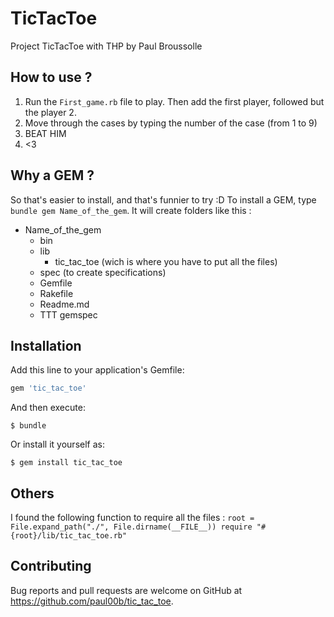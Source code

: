 # TicTacToe

Project TicTacToe with THP by Paul Broussolle

## How to use ?

1. Run the ``First_game.rb`` file to play. Then add the first player, followed but the player 2.
2. Move through the cases by typing the number of the case (from 1 to 9)
4. BEAT HIM
5. <3

## Why a GEM ?
So that's easier to install, and that's funnier to try :D
To install a GEM, type ``bundle gem Name_of_the_gem``. It will create folders like this :
* Name_of_the_gem
  * bin
  * lib
    * tic_tac_toe (wich is where you have to put all the files)
  * spec (to create specifications)
  * Gemfile
  * Rakefile
  * Readme.md
  * TTT gemspec

## Installation

Add this line to your application's Gemfile:

```ruby
gem 'tic_tac_toe'
```

And then execute:

    $ bundle

Or install it yourself as:

    $ gem install tic_tac_toe

## Others
I found the following function to require all the files :
``
root = File.expand_path("./", File.dirname(__FILE__))
require "#{root}/lib/tic_tac_toe.rb"
``


## Contributing

Bug reports and pull requests are welcome on GitHub at https://github.com/paul00b/tic_tac_toe.

